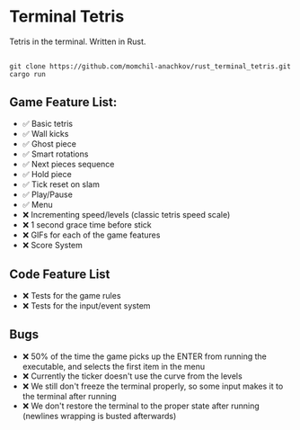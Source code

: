 # Terminal Tetris

Tetris in the terminal. Written in Rust.

##

```shell
git clone https://github.com/momchil-anachkov/rust_terminal_tetris.git
cargo run
```

## Game Feature List:

- ✅ Basic tetris
- ✅ Wall kicks
- ✅ Ghost piece
- ✅ Smart rotations
- ✅ Next pieces sequence
- ✅ Hold piece
- ✅ Tick reset on slam
- ✅ Play/Pause
- ✅ Menu
- ❌ Incrementing speed/levels (classic tetris speed scale)
- ❌ 1 second grace time before stick
- ❌ GIFs for each of the game features
- ❌ Score System

## Code Feature List

- ❌ Tests for the game rules
- ❌ Tests for the input/event system

## Bugs

- ❌ 50% of the time the game picks up the ENTER from running the executable, and selects the first item in the menu 
- ❌ Currently the ticker doesn't use the curve from the levels
- ❌ We still don't freeze the terminal properly, so some input makes it to the terminal after running
- ❌ We don't restore the terminal to the proper state after running (newlines wrapping is busted afterwards)
